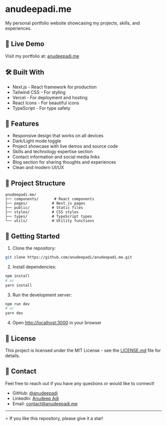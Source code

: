# anudeepadi.me

My personal portfolio website showcasing my projects, skills, and experiences.

## 🚀 Live Demo

Visit my portfolio at: [anudeepadi.me](https://anudeepadi.me)

## 🛠️ Built With

- Next.js - React framework for production
- Tailwind CSS - For styling
- Vercel - For deployment and hosting
- React Icons - For beautiful icons
- TypeScript - For type safety

## 🌟 Features

- Responsive design that works on all devices
- Dark/Light mode toggle
- Project showcase with live demos and source code
- Skills and technology expertise section
- Contact information and social media links
- Blog section for sharing thoughts and experiences
- Clean and modern UI/UX

## 📁 Project Structure

```
anudeepadi.me/
├── components/       # React components
├── pages/           # Next.js pages
├── public/          # Static files
├── styles/          # CSS styles
├── types/           # TypeScript types
└── utils/           # Utility functions
```

## 🚀 Getting Started

1. Clone the repository:
```bash
git clone https://github.com/anudeepadi/anudeepadi.me.git
```

2. Install dependencies:
```bash
npm install
# or
yarn install
```

3. Run the development server:
```bash
npm run dev
# or
yarn dev
```

4. Open [http://localhost:3000](http://localhost:3000) in your browser

## 📝 License

This project is licensed under the MIT License - see the [LICENSE.md](LICENSE.md) file for details.

## 📧 Contact

Feel free to reach out if you have any questions or would like to connect!

- GitHub: [@anudeepadi](https://github.com/anudeepadi)
- LinkedIn: [Anudeep Adi]()
- Email: contact@anudeepadi.me

---

⭐️ If you like this repository, please give it a star!
